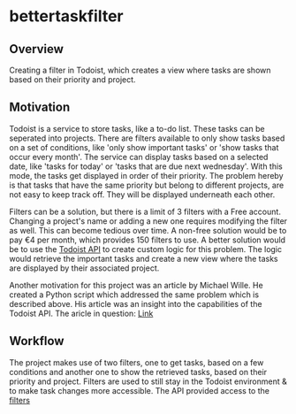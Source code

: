 # bettertaskfilter

## Overview
Creating a filter in Todoist, which creates a view where tasks are shown based on their priority and project.

## Motivation
Todoist is a service to store tasks, like a to-do list. These tasks can be seperated into projects. There are filters available to only show tasks based on a set of conditions, like 'only show important tasks' or 'show tasks that occur every month'.
The service can display tasks based on a selected date, like 'tasks for today' or 'tasks that are due next wednesday'. With this mode, the tasks get displayed in order of their priority. 
The problem hereby is that tasks that have the same priority but belong to different projects, are not easy to keep track off. They will be displayed underneath each other.

Filters can be a solution, but there is a limit of 3 filters with a Free account. Changing a project's name or adding a new one requires modifying the filter as well. This can become tedious over time. A non-free solution would be to pay €4 per month, which provides 150 filters to use.
A better solution would be to use the [Todoist API](https://developer.todoist.com/guides/#developing-with-todoist) to create custom logic for this problem. The logic would retrieve the important tasks and create a new view where the tasks are displayed by their associated project.

Another motivation for this project was an article by Michael Wille. He created a Python script which addressed the same problem which is described above. His article was an insight into the capabilities of the Todoist API. The aricle in question: [Link](https://mike.ps/todoist-today-by-project)

## Workflow
The project makes use of two filters, one to get tasks, based on a few conditions and another one to show the retrieved tasks, based on their priority and project. Filters are used to still stay in the Todoist environment & to make task changes more accessible. The API provided access to the [filters](https://developer.todoist.com/sync/v8/#filters)
